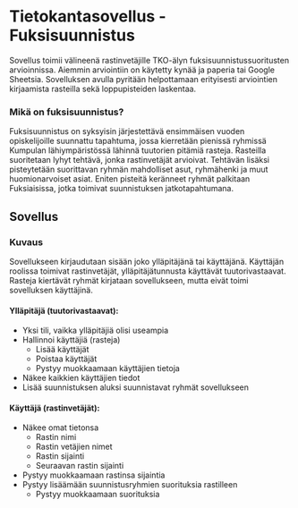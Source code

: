 Tietokantasovellus - Fuksisuunnistus
====================================
Sovellus toimii välineenä rastinvetäjille TKO-älyn fuksisuunnistussuoritusten arvioinnissa. Aiemmin arviointiin on käytetty kynää ja paperia tai Google Sheetsia. Sovelluksen avulla pyritään helpottamaan erityisesti arviointien kirjaamista rasteilla sekä loppupisteiden laskentaa.

### Mikä on fuksisuunnistus?
Fuksisuunnistus on syksyisin järjestettävä ensimmäisen vuoden opiskelijoille suunnattu tapahtuma, jossa kierretään pienissä ryhmissä Kumpulan lähiympäristössä lähinnä tuutorien pitämiä rasteja. Rasteilla suoritetaan lyhyt tehtävä, jonka rastinvetäjät arvioivat. Tehtävän lisäksi pisteytetään suorittavan ryhmän mahdolliset asut, ryhmähenki ja muut huomionarvoiset asiat. Eniten pisteitä keränneet ryhmät palkitaan Fuksiaisissa, jotka toimivat suunnistuksen jatkotapahtumana. 

Sovellus
--------

### Kuvaus
Sovellukseen kirjaudutaan sisään joko ylläpitäjänä tai käyttäjänä. Käyttäjän roolissa toimivat rastinvetäjät, ylläpitäjätunnusta käyttävät tuutorivastaavat. Rasteja kiertävät ryhmät kirjataan sovellukseen, mutta eivät toimi sovelluksen käyttäjinä. 

#### Ylläpitäjä (tuutorivastaavat):
* Yksi tili, vaikka ylläpitäjiä olisi useampia
* Hallinnoi käyttäjiä (rasteja)
  * Lisää käyttäjät
  * Poistaa käyttäjät
  * Pystyy muokkaamaan käyttäjien tietoja
* Näkee kaikkien käyttäjien tiedot
* Lisää suunnistuksen aluksi suunnistavat ryhmät sovellukseen

#### Käyttäjä (rastinvetäjät):
* Näkee omat tietonsa
  * Rastin nimi
  * Rastin vetäjien nimet
  * Rastin sijainti
  * Seuraavan rastin sijainti
* Pystyy muokkaamaan rastinsa sijaintia
* Pystyy lisäämään suunnistusryhmien suorituksia rastilleen
  * Pystyy muokkaamaan suorituksia


